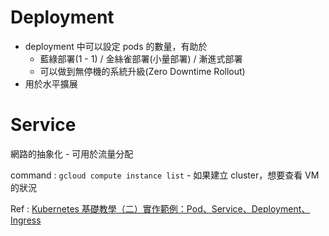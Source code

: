 # Deployment

* deployment 中可以設定 pods 的數量，有助於
  * 藍綠部署(1 - 1) / 金絲雀部署(小量部署) / 漸進式部署
  * 可以做到無停機的系統升級(Zero Downtime Rollout)
* 用於水平擴展

# Service 

網路的抽象化 - 可用於流量分配

command : `gcloud compute instance list` - 如果建立 cluster，想要查看 VM 的狀況


Ref : [Kubernetes 基礎教學（二）實作範例：Pod、Service、Deployment、Ingress](https://cwhu.medium.com/kubernetes-implement-ingress-deployment-tutorial-7431c5f96c3e)